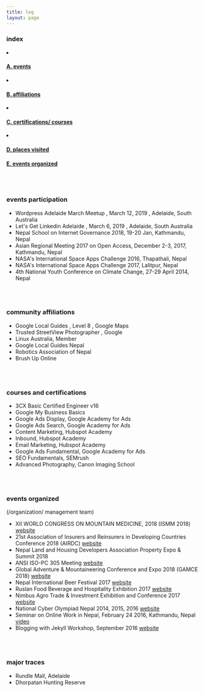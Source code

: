 ```yaml
---
title: log
layout: page
---
```



<div class="row">
<div class="col-md-6 sm-5 xs-5 tableofcontent">
	<h3 class="rhre">index</h3>
	<li class="hre"><a href="#events-participation"><h4>A. events</h4></a></li>
	<li class="hre"><a href="#affiliations"><h4>B. affiliations</h4></a></li>
	<li class="hre"><a href="#certifications"><h4>C. certifications/ courses</h4></a></li>
	<li class="hre"><a href="#places"><h4>D. places visited</h4></a></li>
	<a href="#events-organized"><h4>E. events organized</h4></a>


</div>
</div>
<a name="events-participation"></a><br><br>

### events participation ###
- Wordpress Adelaide March Meetup , March 12, 2019 , Adelaide, South Australia
- Let's Get Linkedin Adelaide , March 6, 2019 , Adelaide, South Australia
- Nepal School on Internet Governance 2018, 19-20 Jan, Kathmandu, Nepal
- Asian Regional Meeting 2017 on Open Access, December 2-3, 2017, Kathmandu, Nepal
- NASA's International Space Apps Challenge 2016, Thapathali, Nepal
- NASA's International Space Apps Challenge 2017, Lalitpur, Nepal
- 4th National Youth Conference on Climate Change, 27-29 April 2014, Nepal



<a name="affiliations"></a><br><br>

### community affiliations ###
- Google Local Guides , Level 8 , Google Maps
- Trusted StreetView Photographer , Google
- Linux Australia, Member
- Google Local Guides Nepal
- Robotics Association of Nepal
- Brush Up Online


<a name="certifications"></a><br><br>

### courses and certifications ###
- 3CX Basic Certified Engineer v16 <a href="/assets/certs/Lakshman-Basnet-3CX-Basic.pdf" target="blank"> <i class="fa fa-eye" aria-hidden="true"></i></a>
- Google My Business Basics <a href="/assets/certs/lakshman-basnet-google-my-business.pdf" target="blank"> <i class="fa fa-eye" aria-hidden="true"></i></a>
- Google Ads Display, Google Academy for Ads <a href="/assets/certs/lakshman-basnet-google-ads-display-certification.pdf" target="blank"> <i class="fa fa-eye" aria-hidden="true"></i></a>
- Google Ads Search, Google Academy for Ads <a href="/assets/certs/lakshman-basnet-google-ads-search-certification.pdf" target="blank"> <i class="fa fa-eye" aria-hidden="true"></i></a>
- Content Marketing, Hubspot Academy <a href="/assets/certs/lakshman-basnet-content-marketing.png" target="blank"> <i class="fa fa-eye" aria-hidden="true"></i></a>
- Inbound, Hubspot Academy <a href="/assets/certs/" target="blank"> <i class="fa fa-eye" aria-hidden="true"></i></a>
- Email Marketing, Hubspot Academy <a href="/assets/certs/lakshman-basnet-email-marketing.png" target="blank"> <i class="fa fa-eye" aria-hidden="true"></i></a>
- Google Ads Fundamental, Google Academy for Ads <a href="/assets/certs/lakshman-basnet-google-ads-fundamental.pdf" target="blank"> <i class="fa fa-eye" aria-hidden="true"></i></a>
- SEO Fundamentals, SEMrush
- Advanced Photography, Canon Imaging School


<a name="events-organized"></a><br><br>

### events organized ### 
(/organization/ management team)

- XII WORLD CONGRESS ON MOUNTAIN MEDICINE, 2018 (ISMM 2018) [website](https://ismm2018.org/)
- 21st Association of Insurers and Reinsurers in Developing Countries Conference 2018 (AIRDC) [website](https://airdc2018.com/)
- Nepal Land and Housing Developers Association Property Expo & Summit 2018
- ANSI ISO-PC 305 Meeting [website](https://sanitation.ansi.org/)
- Global Adventure & Mountaineering Conference and Expo 2018 (GAMCE 2018) [website](http://mountainadventure.events)
- Nepal International Beer Festival 2017 [website](http://nepalinternationalbeerfestival.com/)
- Ruslan Food Beverage and Hospitality Exhibition 2017 [website](http://fbhnepal.com)
- Nimbus Agro Trade & Investment Exhibition and Conference 2017 [website](http://agroexponepal.com)
- National Cyber Olympiad Nepal 2014, 2015, 2016 [website](http://brushuponline.edu.np)
- Seminar on Online Work in Nepal, February 24 2016, Kathmandu, Nepal [video](https://www.youtube.com/watch?v=gitFmq7uLU0)
- Blogging with Jekyll Workshop, September 2016 [website](https://www.techrise.me/events)

<a name="places"></a><br><br>

### major traces ### 

- Rundle Mall, Adelaide
- Dhorpatan Hunting Reserve
